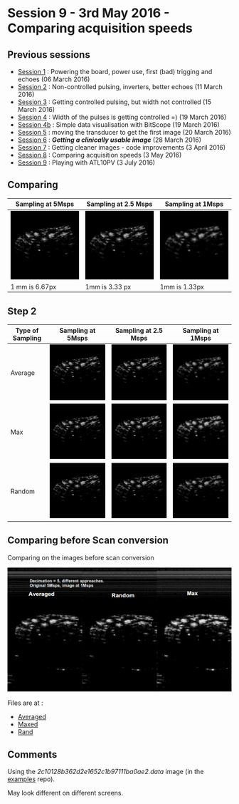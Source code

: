 # Session 9 - 3rd May 2016 - Comparing acquisition speeds

## Previous sessions

- [Session 1](/worklog/Session_1.md) : Powering the board, power use, first (bad) trigging and echoes (06 March 2016)
- [Session 2](/worklog/Session_2.md) : Non-controlled pulsing, inverters, better echoes (11 March 2016)
- [Session 3](/worklog/Session_3.md) : Getting controlled pulsing, but width not controlled (15 March 2016)
- [Session 4](/worklog/Session_4.md) : Width of the pulses is getting controlled =) (19 March 2016)
- [Session 4b](/worklog/Session_4b.md) : Simple data visualisation with BitScope (19 March 2016)
- [Session 5](/worklog/Session_5.md) : moving the transducer to get the first image (20 March 2016)
- [Session 6](/worklog/Session_6.md) : ***Getting a clinically usable image*** (28 March 2016)
- [Session 7](/worklog/Session_7.md) : Getting cleaner images - code improvements  (3 April 2016)
- [Session 8](/worklog/Session_8.md) : Comparing acquisition speeds (3 May 2016)
- [Session 9](/worklog/Session_8.md) : Playing with ATL10PV (3 July 2016)

## Comparing

|Sampling at 5Msps|Sampling at 2.5 Msps|Sampling at 1Msps|
|----|----|----|
|![5Msps](/worklog/Images/Session_8/2c10128b362d2e1652c1b97111ba0ae2.data-DEC1-SC-4T.normalized_zoom.png)|![2.5Msps](/worklog/Images/Session_8/2c10128b362d2e1652c1b97111ba0ae2.data-DEC2-SC-4T.normalized_zoom.png)|![1Msps](/worklog/Images/Session_8/2c10128b362d2e1652c1b97111ba0ae2.data-DEC5-SC-4T.normalized_zoom.png)|
| 1 mm is 6.67px | 1mm is 3.33 px| 1mm is 1.33px|

## Step 2

|Type of Sampling|Sampling at 5Msps|Sampling at 2.5 Msps|Sampling at 1Msps|
|---|----|----|----|
|Average|![5Msps](/worklog/Images/Session_8/source_files/normalized/2c10128b362d2e1652c1b97111ba0ae2.data-DEC1-SC-4T.normalized_zoom.png)|![2.5Msps](/worklog/Images/Session_8/source_files/normalized/2c10128b362d2e1652c1b97111ba0ae2.data-DEC2-SC-4T-averaged.normalized_zoom.png)|![1Msps](/worklog/Images/Session_8/source_files/normalized/2c10128b362d2e1652c1b97111ba0ae2.data-DEC5-SC-4T-averaged.normalized_zoom.png)|
|Max|![5Msps](/worklog/Images/Session_8/source_files/normalized/2c10128b362d2e1652c1b97111ba0ae2.data-DEC1-SC-4T.normalized_zoom.png)|![2.5Msps](/worklog/Images/Session_8/source_files/normalized/2c10128b362d2e1652c1b97111ba0ae2.data-DEC2-SC-4T-max.normalized_zoom.png)|![1Msps](/worklog/Images/Session_8/source_files/normalized/2c10128b362d2e1652c1b97111ba0ae2.data-DEC5-SC-4T-max.normalized_zoom.png)|
|Random|![5Msps](/worklog/Images/Session_8/source_files/normalized/2c10128b362d2e1652c1b97111ba0ae2.data-DEC1-SC-4T.normalized_zoom.png)|![2.5Msps](/worklog/Images/Session_8/source_files/normalized/2c10128b362d2e1652c1b97111ba0ae2.data-DEC2-SC-4T-rand.normalized_zoom.png)|![1Msps](/worklog/Images/Session_8/source_files/normalized/2c10128b362d2e1652c1b97111ba0ae2.data-DEC5-SC-4T-rand.normalized_zoom.png)|

## Comparing before Scan conversion

Comparing on the images before scan conversion

![5Msps](/worklog/Images/Session_8/source_files/2c10128b362d2e1652c1b97111ba0ae2.data-DEC5-comparing-raw.png)

Files are at :
* [Averaged](/worklog/Images/Session_8/source_files/2c10128b362d2e1652c1b97111ba0ae2.data-DEC5-SC-4T-averaged.png)
* [Maxed](/worklog/Images/Session_8/source_files/2c10128b362d2e1652c1b97111ba0ae2.data-DEC5-max.png)
* [Rand](/worklog/Images/Session_8/source_files/2c10128b362d2e1652c1b97111ba0ae2.data-DEC5-rand.png)


## Comments

Using the _2c10128b362d2e1652c1b97111ba0ae2.data_ image (in the [examples](/software/examples/) repo).

May look different on different screens.


